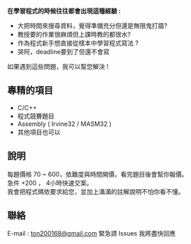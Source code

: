 ﻿<b>在學習程式的時候往往都會出現這種經驗 :</b>
* 大把時間來搜尋資料，覺得準備充分但還是無限鬼打牆?  
* 教授要的作業很麻煩但上課時教的都很水?  
* 作為程式新手想直接從樣本中學習程式寫法 ?  
* 哭阿，deadline要到了但還不會寫  

如果遇到這些問題，我可以幫您解決 !
## 專精的項目
+ C/C++
+ 程式競賽題目
+ Assembly ( Irvine32 / MASM32 )
+ 其他項目也可以

## 說明
每題價格 70 ~ 600，依難度與時間開價，看完題目後會幫你報價。  
急件 +200 ， 4小時快速交案。  
我會把程式碼依要求給您，並加上滿滿的註解說明不怕你看不懂。  

## 聯絡
E-mail : ton200168@gmail.com
緊急請 Issues 我將盡快回應


